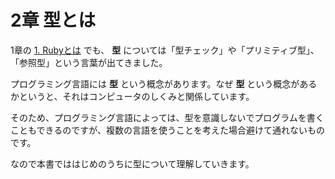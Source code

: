 # 2章 型とは

1章の [1. Rubyとは]() でも、 **型** については「型チェック」や「プリミティブ型」、「参照型」という言葉が出てきました。

プログラミング言語には **型** という概念があります。なぜ **型** という概念があるかというと、それはコンピュータのしくみと関係しています。

そのため、プログラミング言語によっては、型を意識しないでプログラムを書くこともできるのですが、複数の言語を使うことを考えた場合避けて通れないものです。

なので本書でははじめのうちに型について理解していきます。

